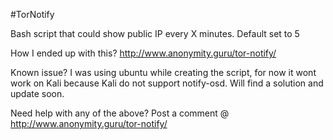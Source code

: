 #TorNotify

Bash script that could show public IP every X minutes. Default set to 5


How I ended up with this? 
http://www.anonymity.guru/tor-notify/

Known issue? I was using ubuntu while creating the script, for now it wont work on Kali because Kali do not support notify-osd. 
Will find a solution and update soon. 

Need help with any of the above? Post a comment @ http://www.anonymity.guru/tor-notify/

